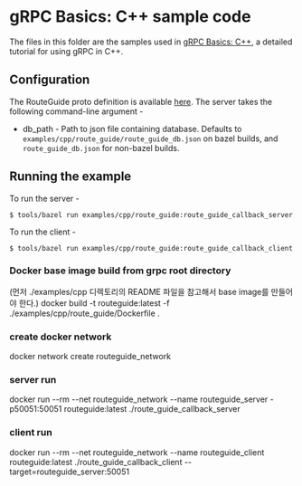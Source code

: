 # gRPC Basics: C++ sample code

The files in this folder are the samples used in [gRPC Basics: C++][],
a detailed tutorial for using gRPC in C++.

[gRPC Basics: C++]:https://grpc.io/docs/languages/cpp/basics

## Configuration

The RouteGuide proto definition is available [here](../../protos/route_guide.proto).
The server takes the following command-line argument -
* db_path - Path to json file containing database. Defaults to `examples/cpp/route_guide/route_guide_db.json` on bazel builds, and `route_guide_db.json` for non-bazel builds.

## Running the example

To run the server -

```
$ tools/bazel run examples/cpp/route_guide:route_guide_callback_server
```

To run the client -

```
$ tools/bazel run examples/cpp/route_guide:route_guide_callback_client
```


### Docker base image build from grpc root directory
(먼저 ./examples/cpp 디렉토리의 README 파일을 참고해서 base image를 만들어야 한다.)
docker build -t routeguide:latest -f ./examples/cpp/route_guide/Dockerfile .

### create docker network
docker network create routeguide_network
### server run
docker run --rm --net routeguide_network --name routeguide_server -p50051:50051 routeguide:latest ./route_guide_callback_server
### client run
docker run --rm --net routeguide_network --name routeguide_client routeguide:latest ./route_guide_callback_client --target=routeguide_server:50051